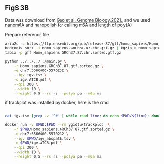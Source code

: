 
## FigS 3B

Data was download from [Gao et al. Genome Biology,2021.](https://genomebiology.biomedcentral.com/articles/10.1186/s13059-020-02241-7),
and we used [nanom6A](https://github.com/gaoyubang/nanom6A) and [nanopolish](https://github.com/nanoporetech/pipeline-polya-ng) for calling m6A and length of poly(A)  

Prepare reference file

```bash
aria2c -c https://ftp.ensembl.org/pub/release-87/gtf/homo_sapiens/Homo_sapiens.GRCh37.87.chr.gtf.gz
bedtools sort -i Homo_sapiens.GRCh37.87.chr.gtf.gz | bgzip > Homo_sapiens.GRCh37.87.chr.sorted.gtf.gz
tabix -p gff Homo_sapiens.GRCh37.87.chr.sorted.gtf.gz
```


```bash
python ../../../../main.py \
    -r Homo_sapiens.GRCh37.87.gtf.sorted.gz \
    -e chr7:5566600-5570232 \
    --igv igv.tsv \
    -o igv.ATCB.pdf \
    --dpi 300 \
    --width 10 \
    --height 0.5 --rs rs --polya pa --m6a ma

```

if trackplot was installed by docker, here is the cmd

```bash

cat igv.tsv |grep -v '^#' | while read line; do echo $PWD/${line}; done > igv_abspath.tsv

docker run -v $PWD:$PWD --rm ygidtu/trackplot  \
    -r $PWD/Homo_sapiens.GRCh37.87.gtf.sorted.gz \
    -e chr7:5566600-5570232 \
    --igv $PWD/igv_abspath.tsv \
    -o $PWD/igv.ATCB.pdf \
    --dpi 300 \
    --width 10 \
    --height 0.5 --rs rs --polya pa --m6a ma

```
